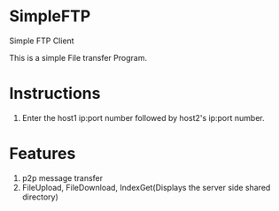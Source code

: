 SimpleFTP
=========

Simple FTP Client

This is a simple File transfer Program.

Instructions
============
1. Enter the host1 ip:port number followed by host2's ip:port number.

Features
========
1. p2p message transfer
2. FileUpload, FileDownload, IndexGet(Displays the server side shared directory)
